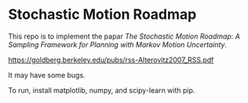 ﻿# Stochastic Motion Roadmap

This repo is to implement the papar *The Stochastic Motion Roadmap: A Sampling Framework for Planning with Markov Motion Uncertainty*.

https://goldberg.berkeley.edu/pubs/rss-Alterovitz2007_RSS.pdf

It may have some bugs.

To run, install matplotlib, numpy, and scipy-learn with pip.

